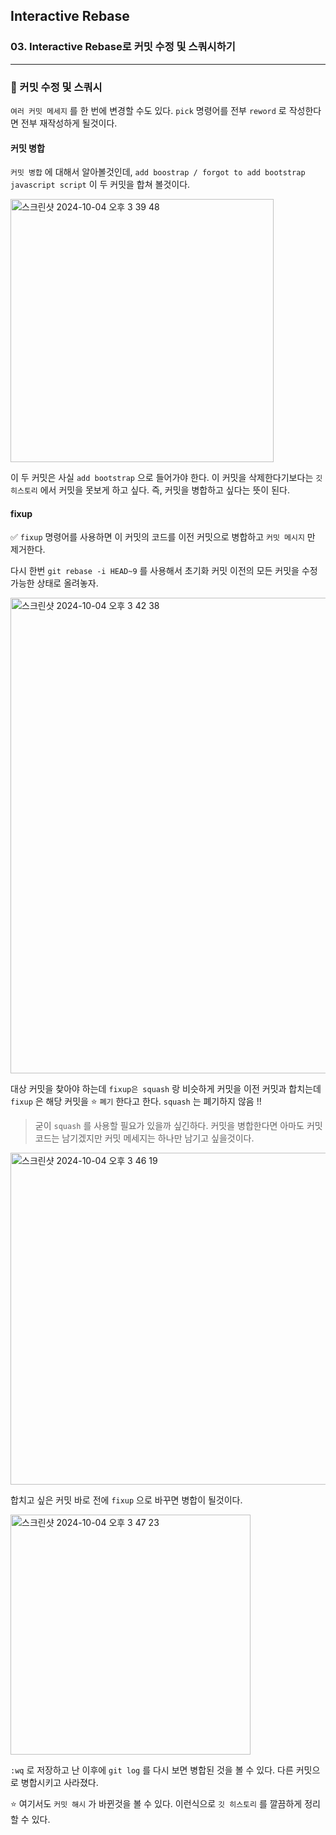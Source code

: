 ## Interactive Rebase

### 03. Interactive Rebase로 커밋 수정 및 스쿼시하기

---

### 📌 커밋 수정 및 스쿼시

`여러 커밋 메세지` 를 한 번에 변경할 수도 있다.
`pick` 명령어를 전부 `reword` 로 작성한다면 전부 재작성하게 될것이다.

#### 커밋 병합

`커밋 병합` 에 대해서 알아볼것인데, `add boostrap / forgot to add bootstrap javascript script` 이 두 커밋을 합쳐 볼것이다.

<img width="421" alt="스크린샷 2024-10-04 오후 3 39 48" src="https://github.com/user-attachments/assets/dee478dd-37e0-46ac-8478-cb298bda8ba9">

이 두 커밋은 사실 `add bootstrap` 으로 들어가야 한다.
이 커밋을 삭제한다기보다는 `깃 히스토리` 에서 커밋을 못보게 하고 싶다. 즉, 커밋을 병합하고 싶다는 뜻이 된다.

#### fixup

✅ `fixup` 명령어를 사용하면 이 커밋의 코드를 이전 커밋으로 병합하고 `커밋 메시지` 만 제거한다.

다시 한번 `git rebase -i HEAD~9` 를 사용해서 초기화 커밋 이전의 모든 커밋을 수정가능한 상태로 올려놓자.

<img width="761" alt="스크린샷 2024-10-04 오후 3 42 38" src="https://github.com/user-attachments/assets/0f564a27-120e-46c8-b84d-65ae45ad4a81">

대상 커밋을 찾아야 하는데 `fixup은 squash` 랑 비슷하게 커밋을 이전 커밋과 합치는데 `fixup` 은 해당 커밋을 ⭐️ `폐기` 한다고 한다.
`squash` 는 폐기하지 않음 !!

> 굳이 `squash` 를 사용할 필요가 있을까 싶긴하다. 커밋을 병합한다면 아마도 커밋 코드는 남기겠지만 커밋 메세지는 하나만 남기고 싶을것이다.

<img width="531" alt="스크린샷 2024-10-04 오후 3 46 19" src="https://github.com/user-attachments/assets/321693ae-df34-4614-8b05-79df655d9b85">

합치고 싶은 커밋 바로 전에 `fixup` 으로 바꾸면 병합이 될것이다.

<img width="384" alt="스크린샷 2024-10-04 오후 3 47 23" src="https://github.com/user-attachments/assets/01149310-e5bb-44eb-9f6b-04623d511c5f">

`:wq` 로 저장하고 난 이후에 `git log` 를 다시 보면 병합된 것을 볼 수 있다.
다른 커밋으로 병합시키고 사라졌다.

⭐️ 여기서도 `커밋 해시` 가 바뀐것을 볼 수 있다.
이런식으로 `깃 히스토리` 를 깔끔하게 정리할 수 있다.
